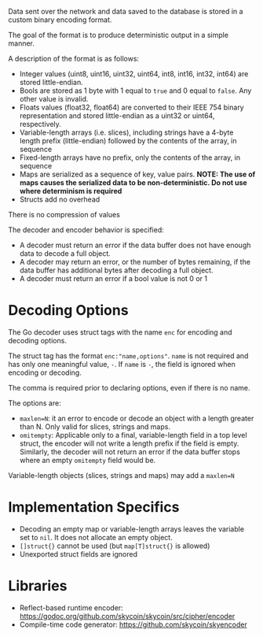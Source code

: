 Data sent over the network and data saved to the database is stored in a custom binary encoding format.

The goal of the format is to produce deterministic output in a simple manner.

A description of the format is as follows:

* Integer values (uint8, uint16, uint32, uint64, int8, int16, int32, int64) are stored little-endian.
* Bools are stored as 1 byte with 1 equal to `true` and 0 equal to `false`. Any other value is invalid.
* Floats values (float32, float64) are converted to their IEEE 754 binary representation and stored little-endian as a uint32 or uint64, respectively.
* Variable-length arrays (i.e. slices), including strings have a 4-byte length prefix (little-endian) followed by the contents of the array, in sequence
* Fixed-length arrays have no prefix, only the contents of the array, in sequence
* Maps are serialized as a sequence of key, value pairs. **NOTE: The use of maps causes the serialized data to be non-deterministic. Do not use where determinism is required**
* Structs add no overhead

There is no compression of values 

The decoder and encoder behavior is specified:

* A decoder must return an error if the data buffer does not have enough data to decode a full object.
* A decoder may return an error, or the number of bytes remaining, if the data buffer has additional bytes after decoding a full object.
* A decoder must return an error if a bool value is not 0 or 1

Decoding Options
================

The Go decoder uses struct tags with the name `enc` for encoding and decoding options.

The struct tag has the format `enc:"name,options"`. `name` is not required and has only one meaningful value, `-`. 
If `name` is `-`, the field is ignored when encoding or decoding.

The comma is required prior to declaring options, even if there is no name.

The options are:

* `maxlen=N`: it an error to encode or decode an object with a length greater than N. Only valid for slices, strings and maps.
* `omitempty`: Applicable only to a final, variable-length field in a top level struct, the encoder will not write a length prefix if the field is empty. 
  Similarly, the decoder will not return an error if the data buffer stops where an empty `omitempty` field would be.

Variable-length objects (slices, strings and maps) may add a `maxlen=N` 

Implementation Specifics
========================

* Decoding an empty map or variable-length arrays leaves the variable set to `nil`. It does not allocate an empty object.
* `[]struct{}` cannot be used (but `map[T]struct{}` is allowed)
* Unexported struct fields are ignored

Libraries
=========

* Reflect-based runtime encoder: https://godoc.org/github.com/skycoin/skycoin/src/cipher/encoder
* Compile-time code generator: https://github.com/skycoin/skyencoder